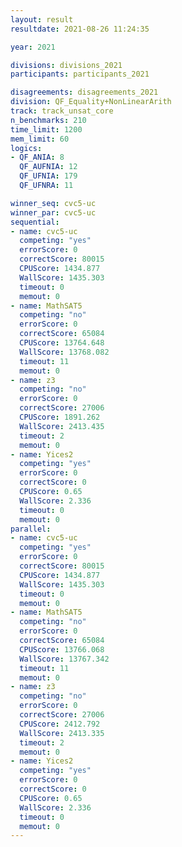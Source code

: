```yaml
---
layout: result
resultdate: 2021-08-26 11:24:35

year: 2021

divisions: divisions_2021
participants: participants_2021

disagreements: disagreements_2021
division: QF_Equality+NonLinearArith
track: track_unsat_core
n_benchmarks: 210
time_limit: 1200
mem_limit: 60
logics:
- QF_ANIA: 8
  QF_AUFNIA: 12
  QF_UFNIA: 179
  QF_UFNRA: 11

winner_seq: cvc5-uc
winner_par: cvc5-uc
sequential:
- name: cvc5-uc
  competing: "yes"
  errorScore: 0
  correctScore: 80015
  CPUScore: 1434.877
  WallScore: 1435.303
  timeout: 0
  memout: 0
- name: MathSAT5
  competing: "no"
  errorScore: 0
  correctScore: 65084
  CPUScore: 13764.648
  WallScore: 13768.082
  timeout: 11
  memout: 0
- name: z3
  competing: "no"
  errorScore: 0
  correctScore: 27006
  CPUScore: 1891.262
  WallScore: 2413.435
  timeout: 2
  memout: 0
- name: Yices2
  competing: "yes"
  errorScore: 0
  correctScore: 0
  CPUScore: 0.65
  WallScore: 2.336
  timeout: 0
  memout: 0
parallel:
- name: cvc5-uc
  competing: "yes"
  errorScore: 0
  correctScore: 80015
  CPUScore: 1434.877
  WallScore: 1435.303
  timeout: 0
  memout: 0
- name: MathSAT5
  competing: "no"
  errorScore: 0
  correctScore: 65084
  CPUScore: 13766.068
  WallScore: 13767.342
  timeout: 11
  memout: 0
- name: z3
  competing: "no"
  errorScore: 0
  correctScore: 27006
  CPUScore: 2412.792
  WallScore: 2413.335
  timeout: 2
  memout: 0
- name: Yices2
  competing: "yes"
  errorScore: 0
  correctScore: 0
  CPUScore: 0.65
  WallScore: 2.336
  timeout: 0
  memout: 0
---
```

